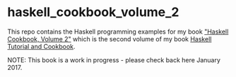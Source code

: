 # haskell_cookbook_volume_2

This repo contains the Haskell programming examples for my book ["Haskell Cookbook, Volume 2"](https://leanpub.com/haskellcookbook2) which is the second volume of my book
[Haskell Tutorial and Cookbook](https://leanpub.com/haskell-cookbook).

NOTE: This book is a work in progress - please check back here January 2017.
